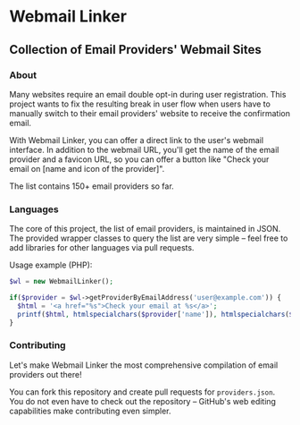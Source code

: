 Webmail Linker
===========================================================================================

Collection of Email Providers' Webmail Sites
-------------------------------------------------------------------------------------------


### About

Many websites require an email double opt-in during user registration. This project wants
to fix the resulting break in user flow when users have to manually switch to their email
providers' website to receive the confirmation email.

With Webmail Linker, you can offer a direct link to the user's webmail interface. In
addition to the webmail URL, you'll get the name of the email provider and a favicon URL,
so you can offer a button like "Check your email on [name and icon of the provider]".

The list contains 150+ email providers so far.


### Languages

The core of this project, the list of email providers, is maintained in JSON. The provided
wrapper classes to query the list are very simple – feel free to add libraries for other
languages via pull requests.

Usage example (PHP):

```php
$wl = new WebmailLinker();

if($provider = $wl->getProviderByEmailAddress('user@example.com')) {
  $html = '<a href="%s">Check your email at %s</a>';
  printf($html, htmlspecialchars($provider['name']), htmlspecialchars($provider['url']));
}
```


### Contributing

Let's make Webmail Linker the most comprehensive compilation of email providers out there!

You can fork this repository and create pull requests for `providers.json`. You do not
even have to check out the repository – GitHub's web editing capabilities make contributing
even simpler.